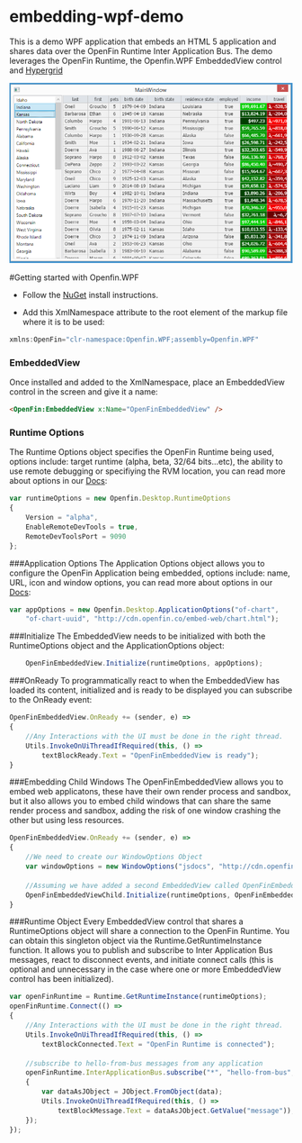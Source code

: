 # embedding-wpf-demo
This is a demo WPF application that embeds an HTML 5 application and shares data over the OpenFin Runtime Inter Application Bus. The demo leverages the OpenFin Runtime, the Openfin.WPF EmbeddedView control and [Hypergrid](https://github.com/openfin/fin-hypergrid)

![embed](screenshot.png)

#Getting started with Openfin.WPF
* Follow the [NuGet](https://www.nuget.org/packages/OpenFin.WPF/) install instructions.

* Add this XmlNamespace attribute to the root element of the markup file where it is to be used:
```js
xmlns:OpenFin="clr-namespace:Openfin.WPF;assembly=Openfin.WPF"
```

### EmbeddedView
Once installed and added to the XmlNamespace, place an EmbeddedView control in the screen and give it a name:

```html
<OpenFin:EmbeddedView x:Name="OpenFinEmbeddedView" />
```

### Runtime Options
The Runtime Options object specifies the OpenFin Runtime being used, options include: target runtime (alpha, beta, 32/64 bits...etc), the ability to use remote debugging or specifiying the RVM location, you can read more about options in our [Docs](https://openfin.co/developers/application-config/):
```js
var runtimeOptions = new Openfin.Desktop.RuntimeOptions
{
    Version = "alpha",
    EnableRemoteDevTools = true,
    RemoteDevToolsPort = 9090
};
```

###Application Options
The Application Options object allows you to configure the OpenFin Application being embedded, options include: name, URL, icon and window options, you can read more about options in our [Docs](https://openfin.co/developers/application-config/):
```js
var appOptions = new Openfin.Desktop.ApplicationOptions("of-chart", 
    "of-chart-uuid", "http://cdn.openfin.co/embed-web/chart.html");
```

###Initialize
The EmbeddedView needs to be initialized with both the RuntimeOptions object and the ApplicationOptions object:
```js
    OpenFinEmbeddedView.Initialize(runtimeOptions, appOptions);
```

###OnReady
To programmatically react to when the EmbeddedView has loaded its content, initialized and is ready to be displayed you can subscribe to the OnReady event:
```js
OpenFinEmbeddedView.OnReady += (sender, e) =>
{
    //Any Interactions with the UI must be done in the right thread.
    Utils.InvokeOnUiThreadIfRequired(this, () => 
        textBlockReady.Text = "OpenFinEmbeddedView is ready");
}
```

###Embedding Child Windows
The OpenFinEmbeddedView allows you to embed web applicatons, these have their own render process and sandbox, but it also allows you to embed child windows that can share the same render process and sandbox, adding the risk of one window crashing the other but using less resources.
```js
OpenFinEmbeddedView.OnReady += (sender, e) =>
{
    //We need to create our WindowOptions Object
    var windowOptions = new WindowOptions("jsdocs", "http://cdn.openfin.co/jsdocs/3.0.1.5/");

    //Assuming we have added a second EmbeddedView called OpenFinEmbeddedViewChild we initialize it.
    OpenFinEmbeddedViewChild.Initialize(runtimeOptions, OpenFinEmbeddedView.OpenfinApplication, windowOptions)
}
```

###Runtime Object
Every EmbeddedView control that shares a RuntimeOptions object will share a connection to the OpenFin Runtime. You can obtain this singleton object via the Runtime.GetRuntimeInstance function. It allows you to publish and subscribe to Inter Application Bus messages, react to disconnect events, and initiate connect calls (this is optional and unnecessary in the case where one or more EmbeddedView control has been initialized).
```js
var openFinRuntime = Runtime.GetRuntimeInstance(runtimeOptions);
openFinRuntime.Connect(() => 
{
    //Any Interactions with the UI must be done in the right thread.
    Utils.InvokeOnUiThreadIfRequired(this, () => 
        textBlockConnected.Text = "OpenFin Runtime is connected");

    //subscribe to hello-from-bus messages from any application
    openFinRuntime.InterApplicationBus.subscribe("*", "hello-from-bus", (senderUuid, topic, data) =>
    {
        var dataAsJObject = JObject.FromObject(data);
        Utils.InvokeOnUiThreadIfRequired(this, () =>
            textBlockMessage.Text = dataAsJObject.GetValue("message"));
    });
});
```
